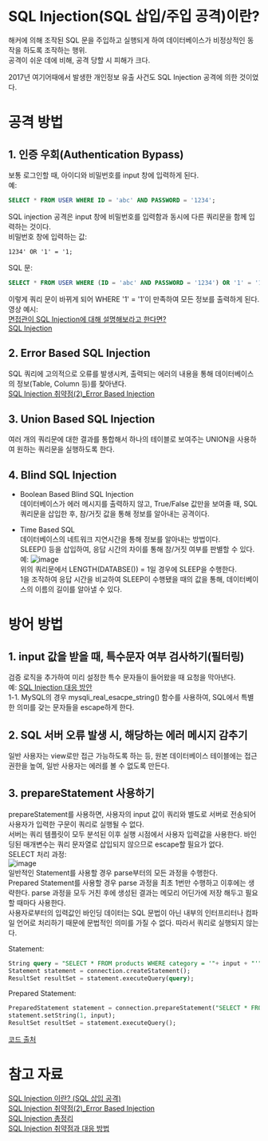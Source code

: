 # SQL Injection(SQL 삽입/주입 공격)이란?
해커에 의해 조작된 SQL 문을 주입하고 실행되게 하여 데이터베이스가 비정상적인 동작을 하도록 조작하는 행위.  
공격이 쉬운 데에 비해, 공격 당할 시 피해가 크다.  
  
2017년 여기어때에서 발생한 개인정보 유출 사건도 SQL Injection 공격에 의한 것이었다.

# 공격 방법
## 1. 인증 우회(Authentication Bypass)  
보통 로그인할 때, 아이디와 비밀번호를 input 창에 입력하게 된다.  
예:
```sql
SELECT * FROM USER WHERE ID = 'abc' AND PASSWORD = '1234';
```
SQL injection 공격은 input 창에 비밀번호를 입력함과 동시에 다른 쿼리문을 함께 입력하는 것이다.  
비밀번호 창에 입력하는 값:  
```
1234' OR '1' = '1;
```
SQL 문:  
```sql
SELECT * FROM USER WHERE (ID = 'abc' AND PASSWORD = '1234') OR '1' = '1';
```
이렇게 쿼리 문이 바뀌게 되어 WHERE '1' = '1'이 만족하여 모든 정보를 출력하게 된다.  
영상 예시:  
[면접관이 SQL Injection에 대해 설명해보라고 한다면?](https://youtu.be/OUGrSB0CAxs)  
[SQL Injection](https://youtu.be/bIoGQ04biDg)  

## 2. Error Based SQL Injection  
SQL 쿼리에 고의적으로 오류를 발생시켜, 출력되는 에러의 내용을 통해 데이터베이스의 정보(Table, Column 등)를 찾아낸다.  
[SQL Injection 취약점(2)_Error Based Injection](https://byounghee.tistory.com/148)  

## 3. Union Based SQL Injection  
여러 개의 쿼리문에 대한 결과를 통합해서 하나의 테이블로 보여주는 UNION을 사용하여 원하는 쿼리문을 실행하도록 한다.  

## 4. Blind SQL Injection
- Boolean Based Blind SQL Injection  
   데이터베이스가 에러 메시지를 출력하지 않고, True/False 값만을 보여줄 때,
   SQL 쿼리문을 삽입한 후, 참/거짓 값을 통해 정보를 알아내는 공격이다.  

- Time Based SQL  
   데이터베이스의 네트워크 지연시간을 통해 정보를 알아내는 방법이다.  
   SLEEP() 등을 삽입하여, 응답 시간의 차이를 통해 참/거짓 여부를 판별할 수 있다.  
   예: 
   ![image](https://user-images.githubusercontent.com/111646902/241375042-ae571a79-39b5-4666-9aa5-59f04a8718fb.png)  
   위의 쿼리문에서 LENGTH(DATABSE()) = 1일 경우에 SLEEP을 수행한다.  
   1을 조작하여 응답 시간을 비교하여 SLEEP이 수행됐을 때의 값을 통해, 데이터베이스의 이름의 길이를 알아낼 수 있다.  


# 방어 방법
## 1. input 값을 받을 때, 특수문자 여부 검사하기(필터링)  
검증 로직을 추가하여 미리 설정한 특수 문자들이 들어왔을 때 요청을 막아낸다.  
예: [SQL Injection 대응 방안](http://blog.plura.io/?p=6056)  
   1-1. MySQL의 경우 mysqli_real_esacpe_string() 함수를 사용하여, SQL에서 특별한 의미를 갖는 문자들을 escape하게 한다.

## 2. SQL 서버 오류 발생 시, 해당하는 에러 메시지 감추기
일반 사용자는 view로만 접근 가능하도록 하는 등, 원본 데이터베이스 테이블에는 접근 권한을 높여, 일반 사용자는 에러를 볼 수 없도록 만든다.  
  
## 3. prepareStatement 사용하기  
prepareStatement를 사용하면, 사용자의 input 값이 쿼리와 별도로 서버로 전송되어 사용자가 입력한 구문이 쿼리로 실행될 수 없다.  
서버는 쿼리 템플릿이 모두 분석된 이후 실행 시점에서 사용자 입력값을 사용한다. 바인딩된 매개변수는 쿼리 문자열로 삽입되지 않으므로 escape할 필요가 없다.  
SELECT 처리 과정:  
![image](https://user-images.githubusercontent.com/111646902/241371927-eac157ee-ad4e-4953-8d05-20abc8fedb6e.png)  
일반적인 Statement를 사용할 경우 parse부터의 모든 과정을 수행한다.  
Prepared Statement를 사용할 경우 parse 과정을 최초 1번만 수행하고 이후에는 생략한다. parse 과정을 모두 거친 후에 생성된 결과는 메모리 어딘가에 저장 해두고 필요할 때마다 사용한다.  
사용자로부터의 입력값인 바인딩 데이터는 SQL 문법이 아닌 내부의 인터프리터나 컴파일 언어로 처리하기 때문에 문법적인 의미를 가질 수 없다. 따라서 쿼리로 실행되지 않는다.  
  
Statement:  
```sql
String query = "SELECT * FROM products WHERE category = '"+ input + "'";
Statement statement = connection.createStatement();
ResultSet resultSet = statement.executeQuery(query);
```
Prepared Statement:  
```sql
PreparedStatement statement = connection.prepareStatement("SELECT * FROM products WHERE category = ?");
statement.setString(1, input);
ResultSet resultSet = statement.executeQuery();
```
[코드 출처](https://qh5944.tistory.com/156)

# 참고 자료
[SQL Injection 이란? (SQL 삽입 공격)](https://noirstar.tistory.com/264)  
[SQL Injection 취약점(2)_Error Based Injection](https://byounghee.tistory.com/148)  
[SQL Injection 총정리](https://gomguk.tistory.com/118)  
[SQL Injection 취약점과 대응 방법](https://qh5944.tistory.com/156)

